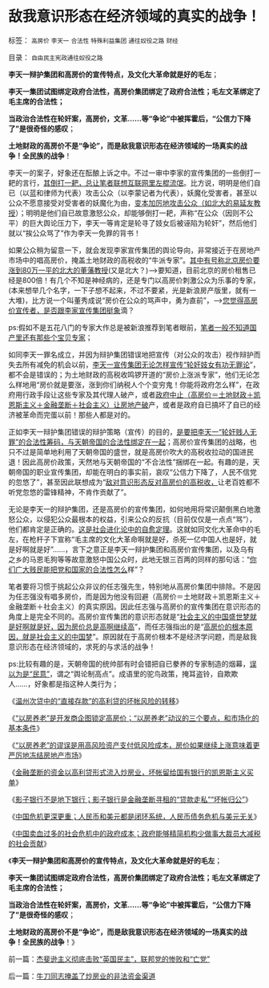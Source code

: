 # 敌我意识形态在经济领域的真实的战争！

标签： `高房价` `李天一` `合法性` `特殊利益集团` `通往奴役之路` `财经` 

目录： `自由民主宪政通往奴役之路`

**李天一辩护集团和高房价的宣传特点，及文化大革命就是好的毛左**；

**李天一集团试图绑定政府合法性，高房价集团绑定了政府合法性；毛左文革绑定了毛主席的合法性；**

**当政治合法性在轮奸案，高房价，文革……等“争论”中被挥霍后，“公信力下降了”是很奇怪的感叹**；

**土地财政的高房价不是“争论”，而是敌我意识形态在经济领域的一场真实的战争！全民族的战争**！

李天一的案子，好象还在酝酿上诉之中。不过一审中李家的宣传集团的一些倒打一耙的言行，[其倒打一耙，总让笔者联想互联网里左棍流氓](../../../2013/8/1/轮奸案能够被辩证成“妓女和猪摔架”，必须在神奇特色的国度.md)。比方说，明明是他们自已（以蓝和律师为代表）攻击公众（以李蒙记者为代表），妖魔化受害者，甚至以公众不愿意接受对受害者的妖魔化为由，[变本加厉地攻击公众（如北大的易延友教授](../../../2013/8/2/易延友教授所体现的国产法学教授的专业和水平.md)）；明明是他们自已故意激怒公众，却能够倒打一耙，声称“在公众（因则不公平）的巨大舆论压力下，李天一等肯定是轮寻了妓女后被诬陷为轮奸”，然后他们就以“挨公众骂了”作为李天一免罪的背书！

如果公众稍为留意一下，就会发现李家宣传集团的舆论导向，非常接近于在房地产市场中的唱高房价，掩盖土地财政的高税收的“牛派专家”。[其中有号称北京房价要涨到80万一平的北大的董藩教授](../../../2013/9/27/董藩教授的反证了社会主义荒谬绝伦，可能证明了他是大英雄.md)(又是北大？)——>要知道，目前北京的房价租售已经是800倍！有几个不知是神经病的，还是专门以高房价刺激公众为乐事的专家，(本来想举几个名字，一下子想不起来，不过不要紧，光是新浪房产版里，就有一大堆)，比方说一个叫董秀成说“房价在公众的骂声中，勇为直前”，——>[您觉得高房价宣传者，是否跟李家宣传集团挺象](../../../2013/7/31/李家集团或故意激怒公众，为司法腐败创造条件.md)滴？

ps:假如不是五花八门的专家大作总是被新浪推荐到笔者眼前，[笔者一般不知道国产里还有那些个宝贝专家](../../../2008/10/20/欣赏专家们之无知，无耻，与无良.md)；

如同李天一罪名成立，并因为辩护集团错误地把宣传（对公众的攻击）视作辩护而失去所有减免的机会以前，[李天一宣传集团无论怎样宣传“轮奸妓女有功无罪论](../../../2013/8/1/轮奸案能够被辩证成“妓女和猪摔架”，必须在神奇特色的国度.md)”，都不会是错误的；为土地财政的高税收鸣锣开道的“房价上涨派专家”，他们无论怎么样地用“房价就是要涨，涨到你们纳税人个个变穷鬼！你能将政府怎么样”，在政府用行政手段让这些专家及其代理人破产，或者[政府中止（高房价＝土地财政＋凯恩斯主义＋金融垄断＋社会主义）让房地产破](../../../2013/10/3/高房价和遗产税的吼猴主义及其宇宙真理的灾难后果.md)产，或者是政府自已搞坏了自已的经济被革命而完蛋以前！那些人都是对的。

正如李天一辩护集团错误的辩护策略（宣传）的目的，[是要把李天一“轮奸贱人无罪”的合法性筹码，与天朝帝国的合法性绑定在一起](../../../2013/10/8/李天一和薄熙来两案，合法性守恒中的各自宣传.md)；高房价宣传集团的战略，也只不过是简单地利用了天朝帝国的盛世，就是高房价吹大的高税收拉动的国进民退！因此高房价政策，天然地与天朝帝国的“不合法性”捆绑在一起。有趣的是，天朝帝国的职业宣传集团，却能在明白的事实前，哀叹“公信力下降了，人民不信党的忽悠了”，甚至因此联想成为“[敌对意识形态反对高房价的高税收，](../../../2013/10/14/敌对意识形态忠告中国，不要再走到免费医疗的邪路上.md)让老百姓都不听党忽悠的雷锋精神，不肯作贡献了”。

无论是李天一的辩护集团，还是高房价的宣传集团，如何地用将常识颠倒黑白地激怒公众，以侵犯公众最根本的权益，引来公众的反抗（目前仅仅是一点点“骂”），他们都肯定是正确的。[这是社会进化论中的自愈定理](../../../2013/10/1/社会进化论中的“停滞，进步，落后，腐朽，侵略和被侵略”.md)。这就如同文化大革命中的毛左，在枪杆子下宣称“毛主席的文化大革命啊就是好，杀死一亿中国人也是好，就是好啊就是好”……，言下之意正是李天一辩护集团和高房价宣传集团，以及乌有之乡的马恩毛狗等等故意激怒中国公众时，此地无银三百两的同样的那句话：“[你们广大贱民能把党和国家的合法性怎么](../../../2013/10/19/中国卖血过多的社会危机中的政府的“成本制高点”.md)样”？

笔者要将习惯于挑起公众非议的任志强先生，特别地从高房价集团中排除。不是因为任志强没有唱多房价，而是因为他没有回避（高房价＝土地财政＋凯恩斯主义＋金融垄断＋社会主义）的真实原因。因此任志强与高房价的宣传集团在意识形态的角度上是完全不同的。高房价宣传集团的意识形态就是“[社会主义的中国盛世梦就是好啊就是好，因为房价总是高啊继续高](../../../2013/9/26/不懂经济学的董藩教授，狠狠将了《人民日报》的军.md)”，而任志强指出的是“[高房价的根本原因，就是社会主义的中国梦](../../../2013/4/26/集体主义从来不是中国梦，由叶檀公知说起.md)”。原因就在于高房价根本不是经济学问题，而是敌我意识形态在经济领域的，求死的与求活的战争！

ps:比较有趣的是，天朝帝国的统帅部有时会错把自已豢养的专家制造的烟幕，[误以为是“民意”](../../../2009/10/9/民意就是民主吗？可定制的民意呢？.md)，谓之“舆论制高点”。成语里的驼鸟政策，掩耳盗铃，自欺欺人……，好象都是指这种人类行为；

《[温州次贷中的“直接存款”的高利贷的坏帐风险的转移](../../../2013/10/8/温州次贷中的“直接存款”的高利贷的坏帐风险的转移.md)》

《[“以房养老”是开发商企图锁定高房价；“以房养老”动议的三个要点，和市场化的基本条件](../../../2013/10/15/“以房养老”是企图锁定高房价，让政府和央行买单.md)》

《[“以房养老”的谬误是用高风险资产支付低风险成本，房价如果继续上涨意味着更严厉地冻结房地产市场](../../../2013/10/15/从不确定成本的倒置，看透“以房养老”的全国陷阱.md)》

《[金融垄断的资金以高利贷形式流入炒房业，坏帐留给国有银行的凯恩斯主义买单](../../../2013/10/15/炒房业的主要资金，肯定是国有垄断银行的地下信贷.md)》

《[影子银行不是地下银行；影子银行是金融垄断寻租的“贷款走私”“坏帐归公”](../../../2013/10/16/影子银行不是地下银行，影子银行流入炒房业，高房价呈癌症恶化.md)》

《[中国危机更深更重；人民币和美元都是闭环系统，人民币债务危机与美元无关](../../../2013/10/14/中美债务危机对比，卖国企不能减轻财政危机，A股的榜样.md)》

《[中国卖血过多的社会危机中的政府成本；政府能够精简机构少做事大裁员大减税的社会贡献](../../../2013/10/19/中国卖血过多的社会危机中的政府的“成本制高点”.md)》

《**李天一辩护集团和高房价的宣传特点，及文化大革命就是好的毛左**；

**李天一集团试图绑定政府合法性，高房价集团绑定了政府合法性；毛左文革绑定了毛主席的合法性；**

**当政治合法性在轮奸案，高房价，文革……等“争论”中被挥霍后，“公信力下降了”是很奇怪的感叹**；

**土地财政的高房价不是“争论”，而是敌我意识形态在经济领域的一场真实的战争！全民族的战争**！》



前一篇：[杰斐逊主义彻底击败“英国民主”，联邦党的惨败和“亡党”](../../../2013/10/21/杰斐逊主义彻底击败“英国民主”，联邦党的惨败和“亡党”.md)

后一篇：[牛刀同志掩盖了炒房业的非法资金渠道](../../../2013/10/21/牛刀同志掩盖了炒房业的非法资金渠道.md)